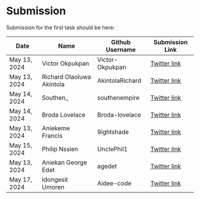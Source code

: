 # Submission

Submission for the first task should be here:

| Date         | Name                      | Github Username | Submission Link                                                                |
| ------------ | ------------------------- | ----------------| ------------------------------------------------------------------------------ |
| May 13, 2024 | Victor Okpukpan           | Victor-Okpukpan | [Twitter link](https://twitter.com/victorokpukpan_/status/1790111523941109822) |
| May 13, 2024 | Richard Olaoluwa Akintola | AkintolaRichard | [Twitter link](https://twitter.com/AkintolaOlaolu6/status/1790123424829804965) |
| May 14, 2024 | Southen_                  | southenempire   | [Twitter link](https://x.com/Southen13/status/1790503008683348025)             |
| May 14, 2024 | Broda Lovelace            | Broda-lovelace  | [Twitter link](https://twitter.com/Broda_Lovelace/status/1790394735716118978)  |
| May 13, 2024 | Aniekeme Francis          | 9ightshade      | [Twitter link](https://x.com/9ightshade/status/1790131564430430695)            |
| May 15, 2024 | Philip Nssien             | UnclePhil1      | [Twitter link](https://x.com/PhilipNssien/status/1790704015791272443)          |
| May 13, 2024 | Aniekan George Edet       | agedet          | [Twitter link](https://twitter.com/agedet9060/status/1790119650778304685)      |
| May 17, 2024 | Idongesit Umoren          | Aidee-code      | [Twitter link](https://x.com/Umoren__/status/1791295222644658306)              |
